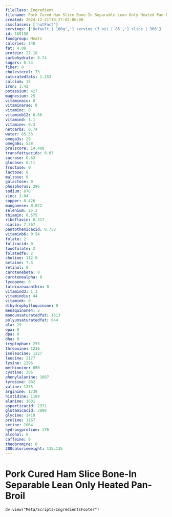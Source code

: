 ```yaml
---
fileClass: Ingredient
filename: Pork Cured Ham Slice Bone-In Separable Lean Only Heated Pan-Broil
created: 2024-12-21T19:27:02-06:00
cssclasses: ['nutFact']
servings: ['Default | 100g','1 serving (3 oz) | 85','1 slice | 366']
id: 169158
foodgroup: Meats
calories: 148
fat: 4.09
protein: 27.18
carbohydrate: 0.74
sugars: 0.74
fiber: 0
cholesterol: 73
saturatedfats: 1.253
calcium: 15
iron: 1.42
potassium: 427
magnesium: 25
vitaminaiu: 0
vitaminarae: 0
vitaminc: 0
vitaminb12: 0.66
vitamind: 1.1
vitamine: 0.3
netcarbs: 0.74
water: 65.33
omega3s: 29
omega6s: 528
pralscore: 14.408
transfattyacids: 0.03
sucrose: 0.63
glucose: 0.11
fructose: 0
lactose: 0
maltose: 0
galactose: 0
phosphorus: 296
sodium: 870
zinc: 3.04
copper: 0.426
manganese: 0.022
selenium: 25.3
thiamin: 0.575
riboflavin: 0.317
niacin: 7.767
pantothenicacid: 0.758
vitaminb6: 0.54
folate: 2
folicacid: 0
foodfolate: 2
folatedfe: 2
choline: 112.9
betaine: 7.3
retinol: 0
carotenebeta: 0
carotenealpha: 0
lycopene: 0
luteinzeaxanthin: 0
vitamind3: 1.1
vitamindiu: 44
vitamink: 0
dihydrophylloquinone: 0
menaquinone4: 2
monounsaturatedfat: 1613
polyunsaturatedfat: 644
ala: 29
epa: 0
dpa: 0
dha: 0
tryptophan: 255
threonine: 1216
isoleucine: 1227
leucine: 2177
lysine: 2296
methionine: 650
cystine: 305
phenylalanine: 1087
tyrosine: 882
valine: 1375
arginine: 1739
histidine: 1184
alanine: 1601
asparticacid: 2371
glutamicacid: 3890
glycine: 1419
proline: 1167
serine: 1064
hydroxyproline: 176
alcohol: 0
caffeine: 0
theobromine: 0
200calorieweight: 135.135
---
```


# Pork Cured Ham Slice Bone-In Separable Lean Only Heated Pan-Broil

```dataviewjs
dv.view("Meta/Scripts/IngredientsFooter")
```